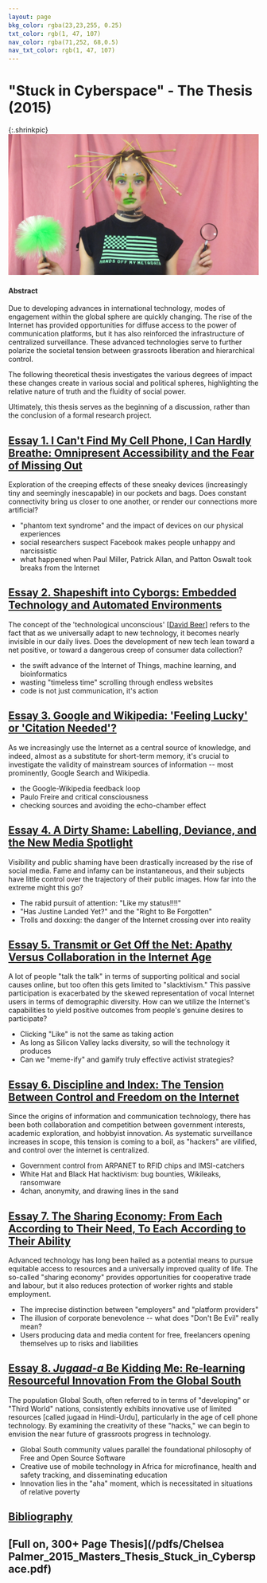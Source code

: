 ```yaml
---
layout: page
bkg_color: rgba(23,23,255, 0.25)
txt_color: rgb(1, 47, 107)
nav_color: rgba(71,252, 68,0.5)
nav_txt_color: rgb(1, 47, 107)
---
```


# **"Stuck in Cyberspace" - The Thesis (2015)**

{:.shrinkpic}
![Hands off my metadata, plz.](/images/metadata.JPG)

#### **Abstract**

Due to developing advances in international technology, modes of engagement
within the global sphere are quickly changing.  The rise of the Internet has
provided opportunities for diffuse access to the power of communication
platforms, but it has also reinforced the infrastructure of centralized surveillance.
These advanced technologies serve to further polarize the societal tension
between grassroots liberation and hierarchical control.

The following theoretical thesis investigates the various degrees of impact these
changes create in various social and political spheres, highlighting the relative nature of truth and the fluidity of social power.

Ultimately, this thesis serves as the beginning of a
discussion, rather than the conclusion of a formal research project.

## [Essay 1. I Can't Find My Cell Phone, I Can Hardly Breathe: Omnipresent Accessibility and the Fear of Missing Out](/pdfs/chelsea_palmer_2015_SIC_essay1.pdf)

Exploration of the creeping effects of these sneaky devices (increasingly tiny and seemingly inescapable) in our pockets and bags. Does constant connectivity bring us closer to one another, or render our connections more artificial?

* "phantom text syndrome" and the impact of devices on our physical experiences
* social researchers suspect Facebook makes people unhappy and narcissistic
* what happened when Paul Miller, Patrick Allan, and Patton Oswalt took breaks from the Internet


## [Essay 2. Shapeshift into Cyborgs: Embedded Technology and Automated Environments](/pdfs/chelsea_palmer_2015_SIC_essay2.pdf)

The concept of the 'technological unconscious' [[David Beer](http://www.davidbeer.net)] refers to the fact that as we universally adapt to new technology, it becomes nearly invisible in our daily lives. Does the development of new tech lean toward a net positive, or toward a dangerous creep of consumer data collection?

* the swift advance of the Internet of Things, machine learning, and bioinformatics
* wasting "timeless time" scrolling through endless websites
* code is not just communication, it's action


## [Essay 3. Google and Wikipedia: 'Feeling Lucky' or 'Citation Needed'?](/pdfs/chelsea_palmer_2015_SIC_essay3.pdf)

As we increasingly use the Internet as a central source of knowledge, and indeed, almost as a substitute for short-term memory, it's crucial to investigate the validity of mainstream sources of information -- most prominently, Google Search and Wikipedia.

* the Google-Wikipedia feedback loop
* Paulo Freire and critical consciousness
* checking sources and avoiding the echo-chamber effect


## [Essay 4. A Dirty Shame: Labelling, Deviance, and the New Media Spotlight](/pdfs/chelsea_palmer_2015_SIC_essay4.pdf)

Visibility and public shaming have been drastically increased by the rise of social media. Fame and infamy can be instantaneous, and their subjects have little control over the trajectory of their public images. How far into the extreme might this go?

* The rabid pursuit of attention: "Like my status!!!!"
* "Has Justine Landed Yet?" and the "Right to Be Forgotten"
* Trolls and doxxing: the danger of the Internet crossing over into reality


## [Essay 5. Transmit or Get Off the Net: Apathy Versus Collaboration in the Internet Age](/pdfs/chelsea_palmer_2015_SIC_essay5.pdf)

A lot of people "talk the talk" in terms of supporting political and social causes online, but too often this gets limited to "slacktivism." This passive participation is exacerbated by the skewed representation of vocal Internet users in terms of demographic diversity. How can we utilize the Internet's capabilities to yield positive outcomes from people's genuine desires to participate?

* Clicking "Like" is not the same as taking action
* As long as Silicon Valley lacks diversity, so will the technology it produces
* Can we "meme-ify" and gamify truly effective activist strategies?


## [Essay 6. Discipline and Index: The Tension Between Control and Freedom on the Internet](/pdfs/chelsea_palmer_2015_SIC_essay6.pdf)

Since the origins of information and communication technology, there has been both collaboration and competition between government interests, academic exploration, and hobbyist innovation. As systematic surveillance increases in scope, this tension is coming to a boil, as "hackers" are vilified, and control over the internet is centralized.

* Government control from ARPANET to RFID chips and IMSI-catchers
* White Hat and Black Hat hacktivism: bug bounties, Wikileaks, ransomware
* 4chan, anonymity, and drawing lines in the sand


## [Essay 7. The Sharing Economy: From Each According to Their Need, To Each According to Their Ability](/pdfs/chelsea_palmer_2015_SIC_essay7.pdf)

Advanced technology has long been hailed as a potential means to pursue equitable access to resources and a universally improved quality of life. The so-called "sharing economy" provides opportunities for cooperative trade and labour, but it also reduces protection of worker rights and stable employment.

* The imprecise distinction between "employers" and "platform providers"
* The illusion of corporate benevolence -- what does "Don't Be Evil" really mean?
* Users producing data and media content for free, freelancers opening themselves up to risks and liabilities


## [Essay 8. *Jugaad-a* Be Kidding Me: Re-learning Resourceful Innovation From the Global South](/pdfs/chelsea_palmer_2015_SIC_essay8.pdf)

The population Global South, often referred to in terms of "developing" or "Third World" nations, consistently exhibits innovative use of limited resources [called jugaad in Hindi-Urdu], particularly in the age of cell phone technology. By examining the creativity of these "hacks," we can begin to envision the near future of grassroots progress in technology.

* Global South community values parallel the foundational philosophy of Free and Open Source Software
* Creative use of mobile technology in Africa for microfinance, health and safety tracking, and disseminating education
* Innovation lies in the "aha" moment, which is necessitated in situations of relative poverty


## [Bibliography](/pdfs/chelsea_palmer_2015_SIC_bibliography.pdf)

## [Full on, 300+ Page Thesis](/pdfs/Chelsea Palmer_2015_Masters_Thesis_Stuck_in_Cyberspace.pdf)
